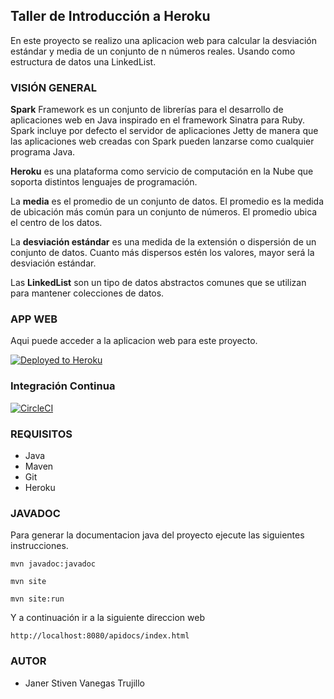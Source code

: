 ## Taller de Introducción a Heroku

En este proyecto se realizo una aplicacion web para calcular la desviación estándar y media de un conjunto de n números reales. Usando como estructura de datos una LinkedList.

### VISIÓN GENERAL
**Spark** Framework es un conjunto de librerías para el desarrollo de aplicaciones web en Java inspirado en el framework Sinatra para Ruby. Spark incluye por defecto el servidor de aplicaciones Jetty de manera que las aplicaciones web creadas con Spark pueden lanzarse como cualquier programa Java.

**Heroku** es una plataforma como servicio de computación en la Nube que soporta distintos lenguajes de programación.

La **media** es el promedio de un conjunto de datos. El promedio es la medida de ubicación más común para un conjunto de números. El promedio ubica el centro de los datos.

La **desviación estándar** es una medida de la extensión o dispersión de un conjunto de datos. Cuanto más dispersos estén los valores, mayor será la desviación estándar.

Las **LinkedList** son un tipo de datos abstractos comunes que se utilizan para mantener colecciones de datos.

### APP WEB
Aqui puede acceder a la aplicacion web para este proyecto.

[![Deployed to Heroku](https://www.herokucdn.com/deploy/button.png)](https://enigmatic-waters-77275.herokuapp.com/index)

### Integración Continua

[![CircleCI](https://circleci.com/gh/StivenVanegas/AREP-TALLER2.svg?style=svg)](https://app.circleci.com/pipelines/github/StivenVanegas/AREP-TALLER2)

### REQUISITOS
* Java
* Maven
* Git
* Heroku

### JAVADOC

Para generar la documentacion java del proyecto ejecute las siguientes instrucciones.

`mvn javadoc:javadoc`

`mvn site`

`mvn site:run`

Y a continuación ir a la siguiente direccion web

`http://localhost:8080/apidocs/index.html`

### AUTOR
* Janer Stiven Vanegas Trujillo